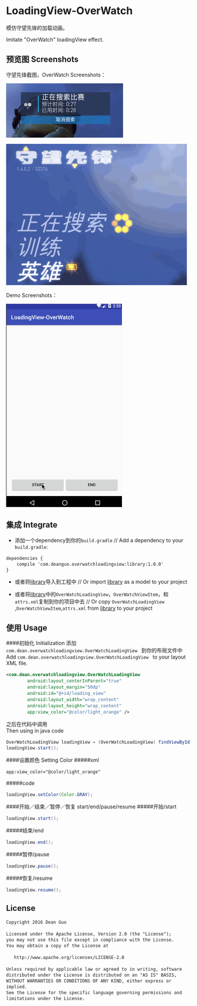 # LoadingView-OverWatch
模仿守望先锋的加载动画。

Imitate "OverWatch" loadingView effect.

## 预览图 Screenshots
守望先锋截图，OverWatch Screenshots：

![demo1](/screenshot/screenshot1.gif) 

![demo2](/screenshot/screenshot2.gif) 

Demo Screenshots：

![demo3](/screenshot/screenshot3.gif)
## 集成 Integrate
*  添加一个dependency到你的`build.gradle`   // Add a dependency to your `build.gradle`:
```
dependencies {
    compile 'com.deanguo.overwatchloadingview:library:1.0.0'
}
```
*  或者将[library](/LoadingView-OverWatch/library)导入到工程中  // Or import [library](/LoadingView-OverWatch/library) as a model to your project
  
*  或者将[library](/LoadingView-OverWatch/library)中的`OverWatchLoadingView`，`OverWatchViewItem`，和`attrs.xml`复制到你的项目中去 // Or copy `OverWatchLoadingView `,`OverWatchViewItem`,`attrs.xml` from [library](/LoadingView-OverWatch/library) to your project

## 使用 Usage
####初始化 Initialization
添加`com.dean.overwatchloadingview.OverWatchLoadingView ` 到你的布局文件中  
Add `com.dean.overwatchloadingview.OverWatchLoadingView ` to your layout XML file.

```XML
<com.dean.overwatchloadingview.OverWatchLoadingView
        android:layout_centerInParent="true"
        android:layout_margin="50dp"
        android:id="@+id/loading_view"
        android:layout_width="wrap_content"
        android:layout_height="wrap_content"
        app:view_color="@color/light_orange" />
```
之后在代码中调用  
Then using in java code

```Java
OverWatchLoadingView loadingView = (OverWatchLoadingView) findViewById(R.id.loading_view);
loadingView.start();
```

####设置颜色 Setting Color
#####xml

```xml
app:view_color="@color/light_orange"
```
#####code
```java
loadingView.setColor(Color.GRAY);
```

####开始／结束／暂停／恢复 start/end/pause/resume
#####开始/start
```java
loadingView.start();
``` 
#####结束/end
```java
loadingView.end();
``` 
#####暂停/pause
```java
loadingView.pause();
``` 
#####恢复/resume
```java
loadingView.resume();
``` 

## License
```
Copyright 2016 Dean Guo

Licensed under the Apache License, Version 2.0 (the "License");
you may not use this file except in compliance with the License.
You may obtain a copy of the License at

   http://www.apache.org/licenses/LICENSE-2.0

Unless required by applicable law or agreed to in writing, software
distributed under the License is distributed on an "AS IS" BASIS,
WITHOUT WARRANTIES OR CONDITIONS OF ANY KIND, either express or implied.
See the License for the specific language governing permissions and
limitations under the License.
```
